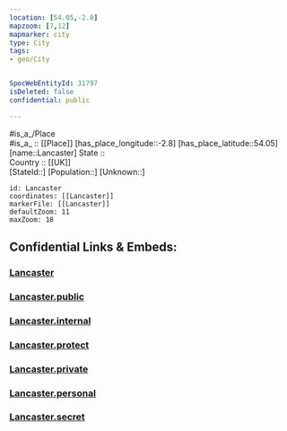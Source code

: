 ```yaml
---
location: [54.05,-2.8] 
mapzoom: [7,12] 
mapmarker: city 
type: City
tags:
- geo/City


SpocWebEntityId: 31797
isDeleted: false
confidential: public

---
```

#is_a_/Place  
#is_a_ :: [[Place]] 
[has_place_longitude::-2.8] 
[has_place_latitude::54.05] 
[name::Lancaster] 
State ::  
Country :: [[UK]]  
[StateId::] 
[Population::] 
[Unknown::] 


```leaflet
id: Lancaster
coordinates: [[Lancaster]] 
markerFile: [[Lancaster]] 
defaultZoom: 11 
maxZoom: 18
```


## Confidential Links & Embeds: 

### [Lancaster](/_Standards/Earth/Continent/Europe/Europe~North/UK/England/Regions~England/North_West_England/Lancashire/cities~Lancashire/Lancaster/cities~Lancaster/Lancaster.md) 

### [Lancaster.public](/_public/Earth/Continent/Europe/Europe~North/UK/England/Regions~England/North_West_England/Lancashire/cities~Lancashire/Lancaster/cities~Lancaster/Lancaster.public.md) 

### [Lancaster.internal](/_internal/Earth/Continent/Europe/Europe~North/UK/England/Regions~England/North_West_England/Lancashire/cities~Lancashire/Lancaster/cities~Lancaster/Lancaster.internal.md) 

### [Lancaster.protect](/_protect/Earth/Continent/Europe/Europe~North/UK/England/Regions~England/North_West_England/Lancashire/cities~Lancashire/Lancaster/cities~Lancaster/Lancaster.protect.md) 

### [Lancaster.private](/_private/Earth/Continent/Europe/Europe~North/UK/England/Regions~England/North_West_England/Lancashire/cities~Lancashire/Lancaster/cities~Lancaster/Lancaster.private.md) 

### [Lancaster.personal](/_personal/Earth/Continent/Europe/Europe~North/UK/England/Regions~England/North_West_England/Lancashire/cities~Lancashire/Lancaster/cities~Lancaster/Lancaster.personal.md) 

### [Lancaster.secret](/_secret/Earth/Continent/Europe/Europe~North/UK/England/Regions~England/North_West_England/Lancashire/cities~Lancashire/Lancaster/cities~Lancaster/Lancaster.secret.md)

